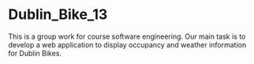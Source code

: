 # Dublin_Bike_13
This is a group work for course software engineering. Our main task is to develop a web application to display occupancy and weather information for Dublin Bikes.
